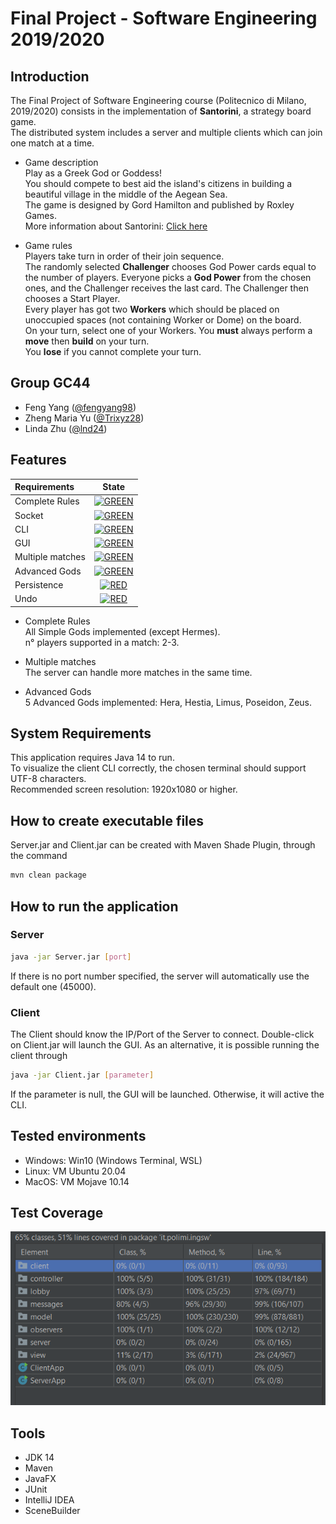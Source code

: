 # Final Project - Software Engineering 2019/2020


## Introduction
The Final Project of Software Engineering course (Politecnico di Milano, 2019/2020)
consists in the implementation of **Santorini**, a strategy board game.  
The distributed system includes a server and multiple clients which can join one match at a time.

* Game description  
  Play as a Greek God or Goddess!  
  You should compete to best aid the island's citizens in building a beautiful village in the middle of the Aegean Sea.  
  The game is designed by Gord Hamilton and published by Roxley Games.  
  More information about Santorini: [Click here](https://roxley.com/products/santorini)

* Game rules  
  Players take turn in order of their join sequence.  
  The randomly selected **Challenger** chooses God Power cards equal to the number of players. Everyone picks a **God Power** from the chosen ones, and the Challenger receives the last card. The Challenger then chooses a Start Player.  
  Every player has got two **Workers** which should be placed on unoccupied spaces (not containing Worker or Dome) on the board.  
  On your turn, select one of your Workers. You **must** always perform a **move** then **build** on your turn.  
  You **lose** if you cannot complete your turn. 
  


## Group GC44
- Feng Yang ([@fengyang98](https://github.com/fengyang98))
- Zheng Maria Yu ([@Trixyz28](https://github.com/Trixyz28))
- Linda Zhu ([@lnd24](https://github.com/lnd24))


## Features
| Requirements | State |
|:-----------------------|:------------------------------------:|
| Complete Rules | [![GREEN](https://placehold.it/15/44bb44/44bb44)](#) |
| Socket | [![GREEN](https://placehold.it/15/44bb44/44bb44)](#) |
| CLI | [![GREEN](https://placehold.it/15/44bb44/44bb44)](#) |
| GUI | [![GREEN](https://placehold.it/15/44bb44/44bb44)](#) |
| Multiple matches  | [![GREEN](https://placehold.it/15/44bb44/44bb44)](#) |
| Advanced Gods | [![GREEN](https://placehold.it/15/44bb44/44bb44)](#) |
| Persistence | [![RED](https://placehold.it/15/f03c15/f03c15)](#) |
| Undo | [![RED](https://placehold.it/15/f03c15/f03c15)](#) |

* Complete Rules  
  All Simple Gods implemented (except Hermes).  
  n° players supported in a match: 2-3.
 
* Multiple matches  
  The server can handle more matches in the same time.
  
* Advanced Gods  
  5 Advanced Gods implemented: Hera, Hestia, Limus, Poseidon, Zeus.


## System Requirements
This application requires Java 14 to run.  
To visualize the client CLI correctly, the chosen terminal should support UTF-8 characters.  
Recommended screen resolution: 1920x1080 or higher.


## How to create executable files
Server.jar and Client.jar can be created with Maven Shade Plugin, through the command
```sh
mvn clean package
```

## How to run the application
  
### Server
```sh
java -jar Server.jar [port]
```
If there is no port number specified, the server will automatically use the default one (45000).

### Client
The Client should know the IP/Port of the Server to connect.
Double-click on Client.jar will launch the GUI.
As an alternative, it is possible running the client through
```sh
java -jar Client.jar [parameter]
```
If the parameter is null, the GUI will be launched. Otherwise, it will active the CLI.


## Tested environments
* Windows: Win10 (Windows Terminal, WSL)
* Linux: VM Ubuntu 20.04
* MacOS: VM Mojave 10.14


## Test Coverage
<p align="center">
<img src="Deliverables/Coverage/Coverage.PNG">
</p>


## Tools
* JDK 14
* Maven
* JavaFX
* JUnit
* IntelliJ IDEA
* SceneBuilder






